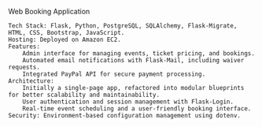 Web Booking Application

    Tech Stack: Flask, Python, PostgreSQL, SQLAlchemy, Flask-Migrate, HTML, CSS, Bootstrap, JavaScript.
    Hosting: Deployed on Amazon EC2.
    Features:
        Admin interface for managing events, ticket pricing, and bookings.
        Automated email notifications with Flask-Mail, including waiver requests.
        Integrated PayPal API for secure payment processing.
    Architecture:
        Initially a single-page app, refactored into modular blueprints for better scalability and maintainability.
        User authentication and session management with Flask-Login.
        Real-time event scheduling and a user-friendly booking interface.
    Security: Environment-based configuration management using dotenv.
